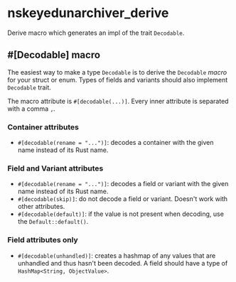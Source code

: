 # nskeyedunarchiver_derive

Derive macro which generates an impl of the trait `Decodable`.

## #[Decodable] macro

The easiest way to make a type `Decodable` is to derive the `Decodable` *macro* for your struct or enum. Types of fields and variants should also implement `Decodable` trait.

The macro attribute is `#[decodable(...)]`. Every inner attribute is separated with a comma `,`.

### Container attributes

- `#[decodable(rename = "...")]`: decodes a container with the given name instead of its Rust name.

### Field and Variant attributes

- `#[decodable(rename = "...")]`: decodes a field or variant with the given name instead of its Rust name.
- `#[decodable(skip)]`: do not decode a field or variant. Doesn't work with other attributes.
- `#[decodable(default)]`: if the value is not present when decoding, use the `Default::default()`.

### Field attributes only

- `#[decodable(unhandled)]`: creates a hashmap of any values that are unhandled and thus hasn't been decoded. A field should have a type of `HashMap<String, ObjectValue>`.
